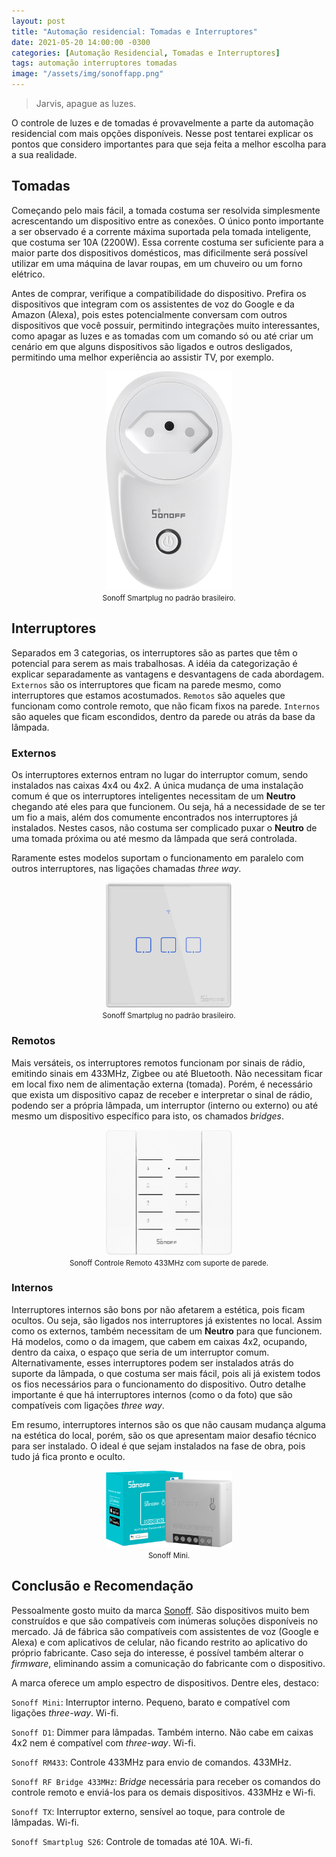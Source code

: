 ```yaml
---
layout: post
title: "Automação residencial: Tomadas e Interruptores"
date: 2021-05-20 14:00:00 -0300
categories: [Automação Residencial, Tomadas e Interruptores]
tags: automação interruptores tomadas
image: "/assets/img/sonoffapp.png"
---
```


> Jarvis, apague as luzes.

O controle de luzes e de tomadas é provavelmente a parte da automação residencial com mais opções disponíveis. Nesse post tentarei explicar os pontos que considero importantes para que seja feita a melhor escolha para a sua realidade.

## Tomadas

Começando pelo mais fácil, a tomada costuma ser resolvida simplesmente acrescentando um dispositivo entre as conexões. O único ponto importante a ser observado é a corrente máxima suportada pela tomada inteligente, que costuma ser 10A (2200W). Essa corrente costuma ser suficiente para a maior parte dos dispositivos domésticos, mas dificilmente será possível utilizar em uma máquina de lavar roupas, em um chuveiro ou um forno elétrico.

Antes de comprar, verifique a compatibilidade do dispositivo. Prefira os dispositivos que integram com os assistentes de voz do Google e da Amazon (Alexa), pois estes potencialmente conversam com outros dispositivos que você possuir, permitindo integrações muito interessantes, como apagar as luzes e as tomadas com um comando só ou até criar um cenário em que alguns dispositivos são ligados e outros desligados, permitindo uma melhor experiência ao assistir TV, por exemplo.

<center>
<img src="/assets/img/sonoff_tomada.png" alt="Sonoff Smartplug no padrão brasileiro." style="width:40%"> 
<br><small>Sonoff Smartplug no padrão brasileiro.</small>
</center>

## Interruptores

Separados em 3 categorias, os interruptores são as partes que têm o potencial para serem as mais trabalhosas. A idéia da categorização é explicar separadamente as vantagens e desvantagens de cada abordagem. `Externos` são os interruptores que ficam na parede mesmo, como interruptores que estamos acostumados. `Remotos` são aqueles que funcionam como controle remoto, que não ficam fixos na parede. `Internos` são aqueles que ficam escondidos, dentro da parede ou atrás da base da lâmpada. 

### Externos

Os interruptores externos entram no lugar do interruptor comum, sendo instalados nas caixas 4x4 ou 4x2. A única mudança de uma instalação comum é que os interruptores inteligentes necessitam de um **Neutro** chegando até eles para que funcionem. Ou seja, há a necessidade de se ter um fio a mais, além dos comumente encontrados nos interruptores já instalados. Nestes casos, não costuma ser complicado puxar o **Neutro** de uma tomada próxima ou até mesmo da lâmpada que será controlada. 

Raramente estes modelos suportam o funcionamento em paralelo com outros interruptores, nas ligações chamadas *three way*.

<center>
<img src="/assets/img/sonoff_external.png" alt="Sonoff Smartplug no padrão brasileiro." style="width:40%"> 
<br><small>Sonoff Smartplug no padrão brasileiro.</small>
</center>

### Remotos

Mais versáteis, os interruptores remotos funcionam por sinais de rádio, emitindo sinais em 433MHz, Zigbee ou até Bluetooth. Não necessitam ficar em local fixo nem de alimentação externa (tomada). Porém, é necessário que exista um dispositivo capaz de receber e interpretar o sinal de rádio, podendo ser a própria lâmpada, um interruptor (interno ou externo) ou até mesmo um dispositivo específico para isto, os chamados *bridges*.

<center>
<img src="/assets/img/sonoff_remote.png" alt="Sonoff Smartplug no padrão brasileiro." style="width:40%"> 
<br><small>Sonoff Controle Remoto 433MHz com suporte de parede.</small>
</center>

### Internos

Interruptores internos são bons por não afetarem a estética, pois ficam ocultos. Ou seja, são ligados nos interruptores já existentes no local. Assim como os externos, também necessitam de um **Neutro** para que funcionem. Há modelos, como o da imagem, que cabem em caixas 4x2, ocupando, dentro da caixa, o espaço que seria de um interruptor comum. Alternativamente, esses interruptores podem ser instalados atrás do suporte da lâmpada, o que costuma ser mais fácil, pois ali já existem todos os fios necessários para o funcionamento do dispositivo. Outro detalhe importante é que há interruptores internos (como o da foto) que são compatíveis com ligações *three way*.

Em resumo, interruptores internos são os que não causam mudança alguma na estética do local, porém, são os que apresentam maior desafio técnico para ser instalado. O ideal é que sejam instalados na fase de obra, pois tudo já fica pronto e oculto.

<center>
<img src="/assets/img/sonoff_internal.png" alt="Sonoff Smartplug no padrão brasileiro." style="width:40%"> 
<br><small>Sonoff Mini.</small>
</center>

## Conclusão e Recomendação

Pessoalmente gosto muito da marca [Sonoff](https://www.itead.cc/). São dispositivos muito bem construídos e que são compatíveis com inúmeras soluções disponíveis no mercado. Já de fábrica são compatíveis com assistentes de voz (Google e Alexa) e com aplicativos de celular, não ficando restrito ao aplicativo do próprio fabricante. Caso seja do interesse, é possível também alterar o *firmware*, eliminando assim a comunicação do fabricante com o dispositivo.

A marca oferece um amplo espectro de dispositivos. Dentre eles, destaco:

`Sonoff Mini`: Interruptor interno. Pequeno, barato e compatível com ligações *three-way*. Wi-fi.

`Sonoff D1`: Dimmer para lâmpadas. Também interno. Não cabe em caixas 4x2 nem é compatível com *three-way*. Wi-fi.

`Sonoff RM433`: Controle 433MHz para envio de comandos. 433MHz.

`Sonoff RF Bridge 433MHz`: *Bridge* necessária para receber os comandos do controle remoto e enviá-los para os demais dispositivos. 433MHz e Wi-fi.

`Sonoff TX`: Interruptor externo, sensível ao toque, para controle de lâmpadas. Wi-fi.

`Sonoff Smartplug S26`: Controle de tomadas até 10A. Wi-fi.
